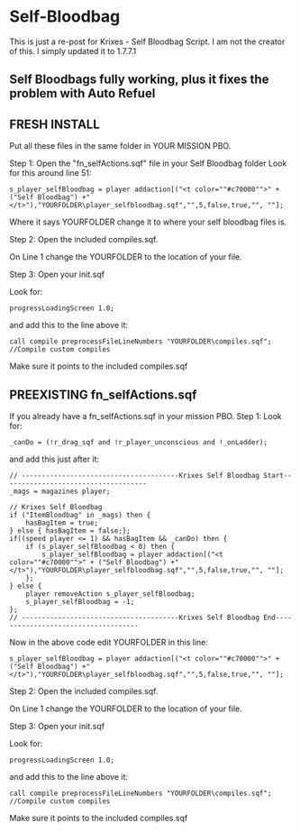 Self-Bloodbag
=============

This is just a re-post for Krixes - Self Bloodbag Script. I am not the creator of this. I simply updated it to 1.7.7.1

Self Bloodbags fully working, plus it fixes the problem with Auto Refuel
--------------------------------------------------------------------
FRESH INSTALL
-------------
Put all these files in the same folder in YOUR MISSION PBO.

Step 1:
Open the "fn_selfActions.sqf" file in your Self Bloodbag folder
Look for this around line 51:

    s_player_selfBloodbag = player addaction[("<t color=""#c70000"">" + ("Self Bloodbag") +"</t>"),"YOURFOLDER\player_selfbloodbag.sqf","",5,false,true,"", ""];

Where it says YOURFOLDER change it to where your self bloodbag files is.

Step 2:
Open the included compiles.sqf.

On Line 1 change the YOURFOLDER to the location of your file.

Step 3:
Open your init.sqf

Look for:

    progressLoadingScreen 1.0;
    
and add this to the line above it:

    call compile preprocessFileLineNumbers "YOURFOLDER\compiles.sqf"; //Compile custom compiles

Make sure it points to the included compiles.sqf



PREEXISTING fn_selfActions.sqf
------------------------------
If you already have a fn_selfActions.sqf in your mission PBO.
Step 1:
Look for:

    _canDo = (!r_drag_sqf and !r_player_unconscious and !_onLadder);
    
and add this just after it:

    // ---------------------------------------Krixes Self Bloodbag Start------------------------------------
    _mags = magazines player;
 
    // Krixes Self Bloodbag
    if ("ItemBloodbag" in _mags) then {
        hasBagItem = true;
    } else { hasBagItem = false;};
    if((speed player <= 1) && hasBagItem && _canDo) then {
        if (s_player_selfBloodbag < 0) then {
            s_player_selfBloodbag = player addaction[("<t color=""#c70000"">" + ("Self Bloodbag") +"</t>"),"YOURFOLDER\player_selfbloodbag.sqf","",5,false,true,"", ""];
        };
    } else {
        player removeAction s_player_selfBloodbag;
        s_player_selfBloodbag = -1;
    };
    // ---------------------------------------Krixes Self Bloodbag End------------------------------------

Now in the above code edit YOURFOLDER in this line:

    s_player_selfBloodbag = player addaction[("<t color=""#c70000"">" + ("Self Bloodbag") +"</t>"),"YOURFOLDER\player_selfbloodbag.sqf","",5,false,true,"", ""];
 
Step 2:
Open the included compiles.sqf.

On Line 1 change the YOURFOLDER to the location of your file.

Step 3:
Open your init.sqf

Look for:

    progressLoadingScreen 1.0;
    
and add this to the line above it:

    call compile preprocessFileLineNumbers "YOURFOLDER\compiles.sqf"; //Compile custom compiles

Make sure it points to the included compiles.sqf
